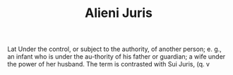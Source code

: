 ---
title: Alieni Juris
letter: A
permalink: "/definitions/alieni-juris.html"
body: Lat Under the control, or subject to the authority, of another person; e. g.,
  an infant who is under the au-thority of his father or guardian; a wife under the
  power of her husband. The term is contrasted with Sui Juris, (q. v
published_at: '2018-07-07'
source: Black's Law Dictionary
layout: post
---